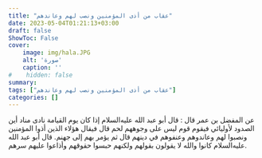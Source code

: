 ```yaml
---
title: "عقاب من أذى المؤمنين ونصب لهم وعاندهم"
date: 2023-05-04T01:21:13+03:00
draft: false
ShowToc: False
cover:
    image: img/hala.JPG
    alt: 'صورة'
    caption: ''
#    hidden: false
summary: 
tags: ["عقاب من أذى المؤمنين ونصب لهم وعاندهم"]
categories: []
---
```

عن المفضل بن عمر قال : قال
أبو عبد الله عليه‌السلام إذا كان يوم القيامة نادى مناد أين الصدود لأوليائي
فيقوم قوم ليس على وجوههم لحم قال فيقال هؤلاء الذين أذوا المؤمنين
ونصبوا لهم وعاندوهم وعنفوهم في دينهم قال ثم يؤمر بهم إلى جهنم.
قال أبو عبد الله عليه‌السلام كانوا والله لا يقولون بقولهم ولكنهم حبسوا حقوقهم
وأذاعوا عليهم سرهم.

